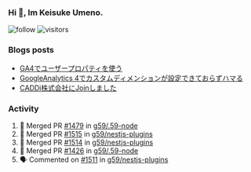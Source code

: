 ### Hi 👋, Im Keisuke Umeno.

<!--
**9renpoto/9renpoto** is a ✨ _special_ ✨ repository because its `README.md` (this file) appears on your GitHub profile.

Here are some ideas to get you started:

- 🔭 I’m currently working on ...
- 🌱 I’m currently learning ...
- 👯 I’m looking to collaborate on ...
- 🤔 I’m looking for help with ...
- 💬 Ask me about ...
- 📫 How to reach me: ...
- 😄 Pronouns: ...
- ⚡ Fun fact: ...
-->

![follow](https://img.shields.io/github/followers/9renpoto?label=Follow&style=social)
![visitors](https://komarev.com/ghpvc/?username=9renpoto&label=Profile%20views&color=0e75b6&style=flat)

### Blogs posts

<!-- BLOG-POST-LIST:START -->
- [GA4でユーザープロパティを使う](https://9renpoto.dev/2021/02/21/google-analytics-4-user-properties/)
- [GoogleAnalytics 4でカスタムディメンションが設定できておらずハマる](https://9renpoto.dev/2021/02/13/google-analytics-4/)
- [CADDi株式会社にJoinしました](https://9renpoto.dev/2020/12/05/join/)
<!-- BLOG-POST-LIST:END -->

### Activity

<!--START_SECTION:activity-->
1. 🎉 Merged PR [#1479](https://github.com/g59/.59-node/pull/1479) in [g59/.59-node](https://github.com/g59/.59-node)
2. 🎉 Merged PR [#1515](https://github.com/g59/nestjs-plugins/pull/1515) in [g59/nestjs-plugins](https://github.com/g59/nestjs-plugins)
3. 🎉 Merged PR [#1514](https://github.com/g59/nestjs-plugins/pull/1514) in [g59/nestjs-plugins](https://github.com/g59/nestjs-plugins)
4. 🎉 Merged PR [#1426](https://github.com/g59/.59-node/pull/1426) in [g59/.59-node](https://github.com/g59/.59-node)
5. 🗣 Commented on [#1511](https://github.com/g59/nestjs-plugins/issues/1511) in [g59/nestjs-plugins](https://github.com/g59/nestjs-plugins)
<!--END_SECTION:activity-->

<!--START_SECTION:waka-->
<!--END_SECTION:waka-->
